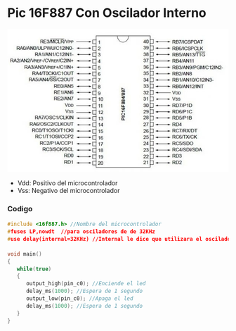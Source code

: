 # Pic 16F887 Con Oscilador Interno

<img src="https://github.com/IDiegoUlises/Pic-Con-Oscilador-Interno/blob/main/Images/16f887-Pic.png"  />

* Vdd: Positivo del microcontrolador
* Vss: Negativo del microcontrolador

### Codigo
```c
#include <16f887.h> //Nombre del microcontrolador
#fuses LP,nowdt  //para osciladores de de 32KHz
#use delay(internal=32KHz) //Internal le dice que utilizara el oscilador interno

void main()
{
   while(true)
   {  
      output_high(pin_c0); //Enciende el led
      delay_ms(1000); //Espera de 1 segundo
      output_low(pin_c0); //Apaga el led
      delay_ms(1000); //Espera de 1 segundo
   }
}
```
